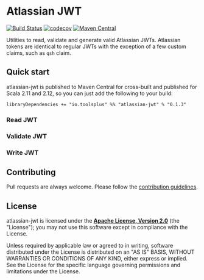# Atlassian JWT

[![Build Status](https://travis-ci.org/toolsplus/atlassian-jwt.svg?branch=master)](https://travis-ci.org/toolsplus/atlassian-jwt)
[![codecov](https://codecov.io/gh/toolsplus/atlassian-jwt/branch/master/graph/badge.svg)](https://codecov.io/gh/toolsplus/atlassian-jwt)
[![Maven Central](https://img.shields.io/maven-central/v/io.toolsplus/atlassian-jwt-core_2.11.svg)](https://maven-badges.herokuapp.com/maven-central/io.toolsplus/atlassian-jwt-core_2.12)

Utilities to read, validate and generate valid Atlassian JWTs. Atlassian tokens
are identical to regular JWTs with the exception of a few custom claims, such as `qsh` claim.

## Quick start

atlassian-jwt is published to Maven Central for cross-built and published for Scala 2.11 and 2.12, so you can just add the following to your build:

    libraryDependencies += "io.toolsplus" %% "atlassian-jwt" % "0.1.3"


### Read JWT

### Validate JWT

### Write JWT

## Contributing
 
Pull requests are always welcome. Please follow the [contribution guidelines](CONTRIBUTING.md).

## License

atlassian-jwt is licensed under the **[Apache License, Version 2.0][apache]** (the
"License"); you may not use this software except in compliance with the License.

Unless required by applicable law or agreed to in writing, software
distributed under the License is distributed on an "AS IS" BASIS,
WITHOUT WARRANTIES OR CONDITIONS OF ANY KIND, either express or implied.
See the License for the specific language governing permissions and
limitations under the License.

[apache]: http://www.apache.org/licenses/LICENSE-2.0